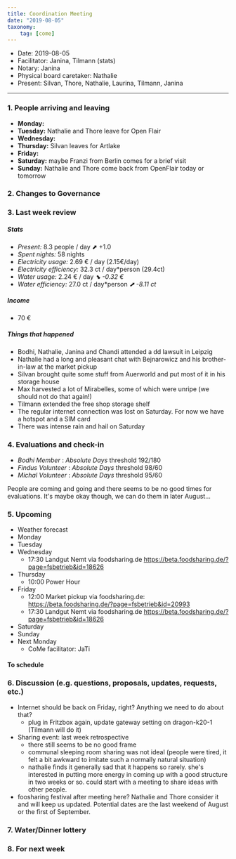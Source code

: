 ```yaml
---
title: Coordination Meeting
date: "2019-08-05"
taxonomy:
    tag: [come]
---
```


<!--
Hello facilitator/notary! Thank you for your services. Here is some advice for facilitating coordination meetings:
  - Prepare the meeting a bit beforehand (find out about evaluations, gas, electricity and water usages, waste collections, income, scheduled events). You can ask others to assist you.
  - Notify people 10 minutes before the meeting starts. (Watching the clock is not super fun, people will be grateful if you do it for them.)
  - Start at 10:00 sharp, or earlier if everyone is there. (Waiting is time-wasting, be a time-saver!)
  - If you don't want to take notes yourself ask someone else to take care of that. (This pad can easily be used to read from and write in simultaneously.)
  - Go through the ordered points in order, even if nothing has changed. (They are arranged to try and get the most relevant information to most people.)
  - Feel welcome to moderate conversation if off-topic or too detailed. (Are listeners interested? Are speakers satisfied? Can you identify a sub-group?)
  - Try to finish the meeting before 11:00. (There is always more to talk about and it's important for people to know that CoMes don't take forever.)
  - Leave the room once the meeting has ended. (This sends a clear signal to everyone else that they can also leave and get on with their day.)
  - Take care that the meeting minutes will be put to kanthaus.online. (If you don't know how to do it, ask someone to help you with it. But do it today!)
  - As soon as the minutes are online, empty the pad from all irrelevant things and get it ready for the next facilitator. (Only keep regular events such as CoMe, power hour, regular food pickups and such. Move the counter figures from 'last 7 days' to '7 days before that' and adjust the date to next week.)
  - Have fun!
-->

- Date: 2019-08-05
- Facilitator: Janina, Tilmann (stats)
- Notary: Janina
- Physical board caretaker: Nathalie
- Present: Silvan, Thore, Nathalie, Laurina, Tilmann, Janina

----
<!-- 0. Minute of silence -->

### 1. People arriving and leaving
- **Monday:**
- **Tuesday:** Nathalie and Thore leave for Open Flair
- **Wednesday:**
- **Thursday:** Silvan leaves for Artlake
- **Friday:**
- **Saturday:** maybe Franzi from Berlin comes for a brief visit
- **Sunday:** Nathalie and Thore come back from OpenFlair today or tomorrow

### 2. Changes to Governance

### 3. Last week review

##### Stats
<!-- Read counters in heating room and append to water.csv and gas.csv in https://gitlab.com/kanthaus/kanthaus-public/tree/master/resourcesUsed, update the residence record (https://gitlab.com/kanthaus/kanthaus-private/blob/master/residenceRecord.csv) otherwise the script will complain -->
<!-- press the play button on https://gitlab.com/kanthaus/kanthaus-private/pipeline_schedules and it will print to #kanthaus-residence -->

- *Present:* 8.3 people / day ⬈ +1.0
- *Spent nights:* 58 nights
- *Electricity usage:* 2.69 € / day (2.15€/day)
- *Electricity efficiency:* 32.3 ct / day*person (29.4ct)
- *Water usage:* 2.24 € / day _⬊ -0.32 €_
- *Water efficiency:* 27.0 ct / day*person _⬈ -8.11 ct_

##### Income
<!-- please check - the shoe and the jar -->
- 70 €

##### Things that happened
- Bodhi, Nathalie, Janina and Chandi attended a dd lawsuit in Leipzig
- Nathalie had a long and pleasant chat with Bejnarowicz and his brother-in-law at the market pickup
- Silvan brought quite some stuff from Auerworld and put most of it in his storage house
- Max harvested a lot of Mirabelles, some of which were unripe (we should not do that again!)
- Tilmann extended the free shop storage shelf
- The regular internet connection was lost on Saturday. For now we have a hotspot and a SIM card
- There was intense rain and hail on Saturday

### 4. Evaluations and check-in

- *Bodhi* _Member_ : _Absolute Days_ threshold 192/180
- *Findus* _Volunteer_ : _Absolute Days_ threshold 98/60
- *Michal* _Volunteer_ : _Absolute Days_ threshold 95/60

People are coming and going and there seems to be no good times for evaluations. It's maybe okay though, we can do them in later August...

### 5. Upcoming <!-- https://cloud.kanthaus.online/apps/calendar/ -->
- Weather forecast <!-- https://www.accuweather.com/en/de/wurzen/04808/weather-forecast/171287 -->
- Monday
- Tuesday
- Wednesday
    - 17:30 Landgut Nemt via foodsharing.de https://beta.foodsharing.de/?page=fsbetrieb&id=18626
- Thursday
    - 10:00 Power Hour
- Friday
    - 12:00 Market pickup via foodsharing.de: https://beta.foodsharing.de/?page=fsbetrieb&id=20993
    - 17:30 Landgut Nemt via foodsharing.de https://beta.foodsharing.de/?page=fsbetrieb&id=18626
- Saturday
- Sunday
- Next Monday
    - CoMe facilitator: JaTi

#### To schedule

### 6. Discussion (e.g. questions, proposals, updates, requests, etc.)
- Internet should be back on Friday, right? Anything we need to do about that?
    - plug in Fritzbox again, update gateway setting on dragon-k20-1 (Tilmann will do it)
- Sharing event: last week retrospective
    - there still seems to be no good frame
    - communal sleeping room sharing was not ideal (people were tired, it felt a bit awkward to imitate such a normally natural situation)
    - nathalie finds it generally sad that it happens so rarely. she's interested in putting more energy in coming up with a good structure in two weeks or so. could start with a meeting to share ideas with other people.
- foosharing festival after meeting here? Nathalie and Thore consider it and will keep us updated. Potential dates are the last weekend of August or the first of September.

### 7. Water/Dinner lottery

### 8. For next week
